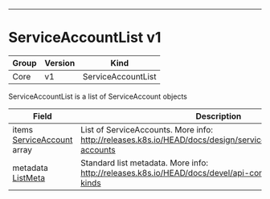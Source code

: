 

-----------
# ServiceAccountList v1



Group        | Version     | Kind
------------ | ---------- | -----------
Core | v1 | ServiceAccountList







ServiceAccountList is a list of ServiceAccount objects



Field        | Description
------------ | -----------
items <br /> [ServiceAccount](#serviceaccount-v1) array | List of ServiceAccounts. More info: http://releases.k8s.io/HEAD/docs/design/service_accounts.md#service-accounts
metadata <br /> [ListMeta](#listmeta-unversioned) | Standard list metadata. More info: http://releases.k8s.io/HEAD/docs/devel/api-conventions.md#types-kinds






